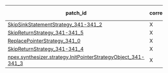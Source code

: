  | patch_id |correctness |Test-validation |NPEX-validation |
 |--- | --- | --- | --- | 
 | [SkipSinkStatementStrategy_341-341_2](./patches/SkipSinkStatementStrategy_341-341_2/patch.java#345) | X | X | O | 
 | [SkipReturnStrategy_341-341_5](./patches/SkipReturnStrategy_341-341_5/patch.java#345) | X | X | X | 
 | [ReplacePointerStrategy_341_0](./patches/ReplacePointerStrategy_341_0/patch.java#345) | X | X | O | 
 | [SkipReturnStrategy_341-341_4](./patches/SkipReturnStrategy_341-341_4/patch.java#345) | X | X | O | 
 | [npex.synthesizer.strategy.InitPointerStrategyObject_341-341_3](./patches/npex.synthesizer.strategy.InitPointerStrategyObject_341-341_3/patch.java#345) | X | X | O | 
